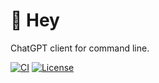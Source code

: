 # 👋 Hey

ChatGPT client for command line.

[![CI](https://github.com/altescy/hey/actions/workflows/ci.yml/badge.svg)](https://github.com/altescy/hey/actions/workflows/ci.yml)
[![License](https://img.shields.io/github/license/altescy/hey)](https://github.com/altescy/hey/blob/main/LICENSE)
